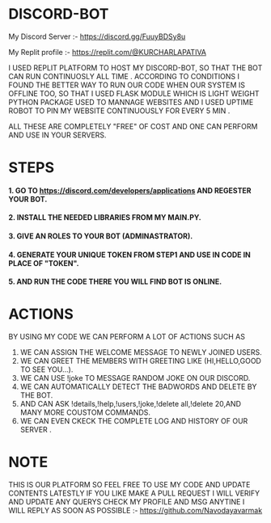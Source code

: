 # DISCORD-BOT

My Discord Server :- https://discord.gg/FuuyBDSy8u

My Replit profile :- https://replit.com/@KURCHARLAPATIVA

I USED REPLIT PLATFORM TO HOST MY DISCORD-BOT, SO THAT THE BOT CAN RUN CONTINUOSLY ALL TIME . ACCORDING TO CONDITIONS I FOUND THE BETTER WAY TO RUN OUR CODE WHEN OUR SYSTEM IS OFFLINE TOO, SO THAT I USED FLASK MODULE WHICH IS LIGHT WEIGHT PYTHON PACKAGE USED TO MANNAGE WEBSITES AND I USED UPTIME ROBOT TO PIN MY WEBSITE CONTINUOUSLY FOR EVERY 5 MIN .

ALL THESE ARE COMPLETELY "FREE" OF COST AND ONE CAN PERFORM AND USE IN YOUR SERVERS.

# STEPS

#### 1. GO TO https://discord.com/developers/applications AND REGESTER YOUR BOT.
#### 2. INSTALL THE NEEDED LIBRARIES FROM MY MAIN.PY.
#### 3. GIVE AN ROLES TO YOUR BOT (ADMINASTRATOR).
#### 4. GENERATE YOUR UNIQUE TOKEN FROM STEP1 AND USE IN CODE IN PLACE OF "TOKEN".
#### 5. AND RUN THE CODE THERE YOU WILL FIND BOT IS ONLINE.

# ACTIONS

BY USING MY CODE WE CAN PERFORM A LOT OF ACTIONS SUCH AS
1. WE CAN ASSIGN THE WELCOME MESSAGE TO NEWLY JOINED USERS.
2. WE CAN GREET THE MEMBERS WITH GREETING LIKE (HI,HELLO,GOOD TO SEE YOU...).
3. WE CAN USE !joke TO MESSAGE RANDOM JOKE ON OUR DISCORD.
4. WE CAN AUTOMATICALLY DETECT THE BADWORDS AND DELETE BY THE BOT.
5. AND CAN ASK !details,!help,!users,!joke,!delete all,!delete 20,AND MANY MORE COUSTOM COMMANDS.
6. WE CAN EVEN CKECK THE COMPLETE LOG AND HISTORY OF OUR SERVER .


# NOTE 
THIS IS OUR PLATFORM SO FEEL FREE TO USE MY CODE AND UPDATE CONTENTS LATESTLY IF YOU LIKE MAKE A PULL REQUEST I WILL VERIFY AND UPDATE
ANY QUERYS CHECK MY PROFILE AND MSG ANYTINE I WILL REPLY AS SOON AS POSSIBLE :- https://github.com/Navodayavarmak


